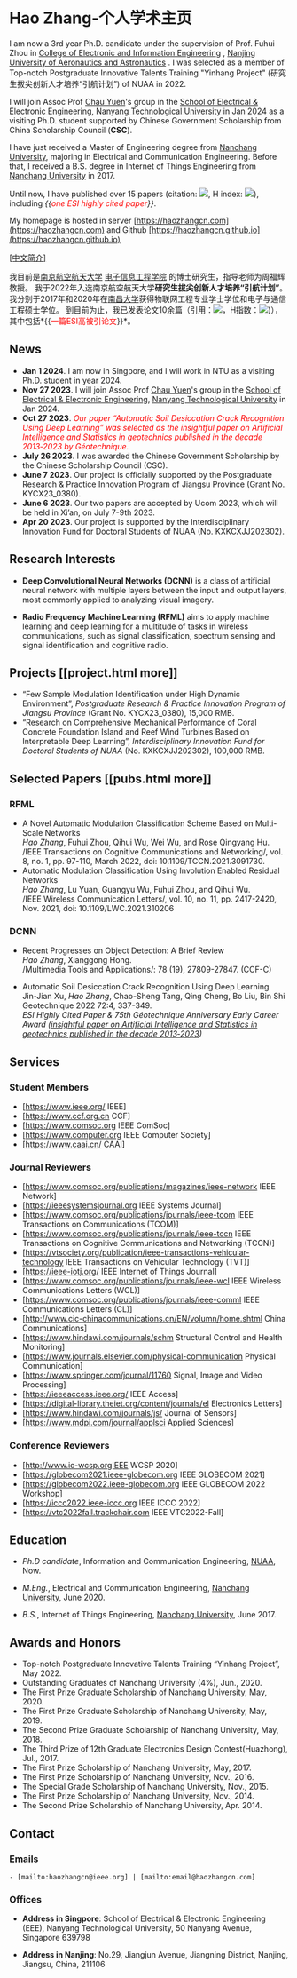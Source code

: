 # Hao Zhang-个人学术主页


I am now a 3rd year Ph.D. candidate under the supervision of Prof. Fuhui Zhou 
in [College of Electronic and Information Engineering](http://ceie.nuaa.edu.cn/) , 
[Nanjing University of Aeronautics and Astronautics](http://www.nuaa.edu.cn) . 
I was selected as a member of Top-notch Postgraduate Innovative Talents Training "Yinhang Project" (研究生拔尖创新人才培养“引航计划”) of NUAA in 2022. 

I will join Assoc Prof [Chau Yuen](https://dr.ntu.edu.sg/cris/rp/rp02157)'s group in the [School of Electrical & Electronic Engineering](https://www.ntu.edu.sg/eee), [Nanyang Technological University](https://www.ntu.edu.sg/) in Jan 2024 
as a visiting Ph.D. student supported by Chinese Government Scholarship from China Scholarship Council (**CSC**).

I have just received a Master of Engineering degree from [Nanchang University](http://www.ncu.edu.cn), 
majoring in Electrical and Communication Engineering. 
Before that, I received a B.S. degree in Internet of Things Engineering from [Nanchang University](http://www.ncu.edu.cn) in 2017. 

Until now, I have published over 15 papers (citation: <a href="https://scholar.google.com/citations?user=zs9DkEAAAAAJ" target="_blank"><img src="https://img.shields.io/endpoint?logo=Google%20Scholar&url=https%3A%2F%2Fcdn.jsdelivr.net%2Fgh%2Fhaozhangcn%2Fhaozhangcn.github.io@gs%2Fcitation.json&labelColor=f6f6f6&color=9cf&style=flat&label=citations" class="linimage"/></a>, H index: <a href="https://scholar.google.com/citations?user=zs9DkEAAAAAJ" target="_blank"><img src="https://img.shields.io/endpoint?logo=Google%20Scholar&url=https%3A%2F%2Fcdn.jsdelivr.net%2Fgh%2Fhaozhangcn%2Fhaozhangcn.github.io@gs%2Fh.json&labelColor=f6f6f6&color=9cf&style=flat&label=H-index" class="linimage"/></a>), including *{{<font color="red">one ESI highly cited paper</font>}}*.

My homepage is hosted in server [https://haozhangcn.com](https://haozhangcn.com) and Github [https://haozhangcn.github.io](https://haozhangcn.github.io)

<a href="cn_index.html">[中文简介]</a>

我目前是[南京航空航天大学](http://www.nuaa.edu.cn) [电子信息工程学院](http://ceie.nuaa.edu.cn/) 的博士研究生，指导老师为周福辉教授。
我于2022年入选南京航空航天大学**研究生拔尖创新人才培养“引航计划”**。
我分别于2017年和2020年在[南昌大学](http://www.ncu.edu.cn)获得物联网工程专业学士学位和电子与通信工程硕士学位。
到目前为止，我已发表论文10余篇（引用：<a href="https://scholar.google.com/citations?user=zs9DkEAAAAAJ" target="_blank"><img src="https://img.shields.io/endpoint?logo=Google%20Scholar&url=https%3A%2F%2Fcdn.jsdelivr.net%2Fgh%2Fhaozhangcn%2Fhaozhangcn.github.io@gs%2Fcitation.json&labelColor=f6f6f6&color=9cf&style=flat&label=citations" class="linimage"/></a>，H指数：<a href="https://scholar.google.com/citations?user=zs9DkEAAAAAJ" target="_blank"><img src="https://img.shields.io/endpoint?logo=Google%20Scholar&url=https%3A%2F%2Fcdn.jsdelivr.net%2Fgh%2Fhaozhangcn%2Fhaozhangcn.github.io@gs%2Fh.json&labelColor=f6f6f6&color=9cf&style=flat&label=H-index" class="linimage"/></a>)），其中包括*{{<font color="red">一篇ESI高被引论文</font>}}*。


## News
- **Jan 1 2024**. I am now in Singpore, and I will work in NTU as a visiting Ph.D. student in year 2024.
- **Nov 27 2023**. I will join Assoc Prof [Chau Yuen](https://dr.ntu.edu.sg/cris/rp/rp02157)'s group in the [School of Electrical & Electronic Engineering](https://www.ntu.edu.sg/eee ), [Nanyang Technological University](https://www.ntu.edu.sg/) in Jan 2024.
- **Oct 27 2023**. *<font color="red">Our paper “Automatic Soil Desiccation Crack Recognition Using Deep Learning” was selected as the insightful paper on Artificial Intelligence and Statistics in geotechnics published in the decade 2013‑2023 by Géotechnique.</font>* 
- **July 26 2023**. I was awarded the Chinese Government Scholarship by the Chinese Scholarship Council (CSC).
- **June 7 2023**. Our project is officially supported by the Postgraduate Research & Practice Innovation Program of Jiangsu Province (Grant No. KYCX23_0380).
- **June 6 2023**. Our two papers are accepted by Ucom 2023, which will be held in Xi’an, on July 7-9th 2023.
- **Apr 20 2023**. Our project is supported by the Interdisciplinary Innovation Fund for Doctoral Students of NUAA (No. KXKCXJJ202302).


## Research Interests

- **Deep Convolutional Neural Networks (DCNN)** is a class of artificial neural network with multiple layers between the input and output layers, most commonly applied to analyzing visual imagery.

- **Radio Frequency Machine Learning (RFML)** aims to apply machine learning and deep learning for a multitude of tasks in wireless communications, such as signal classification, spectrum sensing and signal identification and cognitive radio.

## Projects \[[project.html more]\]
- “Few Sample Modulation Identification under High Dynamic Environment”, *Postgraduate Research & Practice Innovation Program of Jiangsu Province* (Grant No. KYCX23_0380), 15,000 RMB.
- “Research on Comprehensive Mechanical Performance of Coral Concrete Foundation Island and Reef Wind Turbines Based on Interpretable Deep Learning”, *Interdisciplinary Innovation Fund for Doctoral Students of NUAA* (No. KXKCXJJ202302), 100,000 RMB.



## Selected Papers \[[pubs.html more]\]

### RFML
- A Novel Automatic Modulation Classification Scheme Based on Multi-Scale Networks<br>
  *Hao Zhang*, Fuhui Zhou, Qihui Wu, Wei Wu, and Rose Qingyang Hu.<br>
  /IEEE Transactions on Cognitive Communications and Networking/, vol. 8, no. 1, pp. 97-110, March 2022, doi: 10.1109/TCCN.2021.3091730.
- Automatic Modulation Classification Using Involution Enabled Residual Networks<br>
  *Hao Zhang*, Lu Yuan, Guangyu Wu, Fuhui Zhou, and Qihui Wu.<br>
  /IEEE Wireless Communication Letters/, vol. 10, no. 11, pp. 2417-2420, Nov. 2021, doi: 10.1109/LWC.2021.310206

### DCNN
- Recent Progresses on Object Detection: A Brief Review<br>
  *Hao Zhang*, Xianggong Hong.<br>
  /Multimedia Tools and Applications/: 78 (19), 27809-27847. (CCF-C)

- Automatic Soil Desiccation Crack Recognition Using Deep Learning<br>
  Jin-Jian Xu, *Hao Zhang*, Chao-Sheng Tang, Qing Cheng, Bo Liu, Bin Shi<br>
  Geotechnique 2022 72:4, 337-349.<br>
  *ESI Highly Cited Paper & 75th Géotechnique Anniversary Early Career Award ([insightful paper on Artificial Intelligence and Statistics in geotechnics published in the decade 2013‑2023](https://www.icevirtuallibrary.com/page/ice-news/geot75anniversaryprogramme))*


## Services
### Student Members
- [https://www.ieee.org/ IEEE]
- [https://www.ccf.org.cn CCF]
- [https://www.comsoc.org IEEE ComSoc]
- [https://www.computer.org IEEE Computer Society]
- [https://www.caai.cn/ CAAI]

### Journal Reviewers
- [https://www.comsoc.org/publications/magazines/ieee-network IEEE Network]
- [https://ieeesystemsjournal.org IEEE Systems Journal] 
- [https://www.comsoc.org/publications/journals/ieee-tcom IEEE Transactions on Communications (TCOM)] 
- [https://www.comsoc.org/publications/journals/ieee-tccn IEEE Transactions on Cognitive Communications and Networking (TCCN)] 
- [https://vtsociety.org/publication/ieee-transactions-vehicular-technology IEEE Transactions on Vehicular Technology (TVT)] 
- [https://ieee-iotj.org/ IEEE Internet of Things Journal] 
- [https://www.comsoc.org/publications/journals/ieee-wcl IEEE Wireless Communications Letters (WCL)]
- [https://www.comsoc.org/publications/journals/ieee-comml IEEE Communications Letters (CL)] 
- [http://www.cic-chinacommunications.cn/EN/volumn/home.shtml China Communications]
- [https://www.hindawi.com/journals/schm Structural Control and Health Monitoring]
- [https://www.journals.elsevier.com/physical-communication Physical Communication] 
- [https://www.springer.com/journal/11760 Signal, Image and Video Processing] 
- [https://ieeeaccess.ieee.org/ IEEE Access]
- [https://digital-library.theiet.org/content/journals/el Electronics Letters] 
- [https://www.hindawi.com/journals/js/ Journal of Sensors] 
- [https://www.mdpi.com/journal/applsci Applied Sciences]

### Conference Reviewers
- [http://www.ic-wcsp.orgIEEE WCSP 2020]
- [https://globecom2021.ieee-globecom.org IEEE GLOBECOM 2021] 
- [https://globecom2022.ieee-globecom.org IEEE GLOBECOM 2022 Workshop] 
- [https://iccc2022.ieee-iccc.org IEEE ICCC 2022] 
- [https://vtc2022fall.trackchair.com IEEE VTC2022-Fall]

## Education
- *Ph.D candidate*, Information and Communication Engineering, [NUAA](http://www.nuaa.edu.cn), Now.

- *M.Eng.*, Electrical and Communication Engineering, [Nanchang University](http://www.ncu.edu.cn), June 2020.

- *B.S.*, Internet of Things Engineering, [Nanchang University](http://www.ncu.edu.cn), June 2017.

## Awards and Honors
- Top-notch Postgraduate Innovative Talents Training “Yinhang Project”, May 2022.
- Outstanding Graduates of Nanchang University (4%), Jun., 2020.
- The First Prize Graduate Scholarship of Nanchang University, May, 2020.
- The First Prize Graduate Scholarship of Nanchang University, May, 2019.
- The Second Prize Graduate Scholarship of Nanchang University, May, 2018.
- The Third Prize of 12th Graduate Electronics Design Contest(Huazhong), Jul., 2017.
- The First Prize Scholarship of Nanchang University, May, 2017.
- The First Prize Scholarship of Nanchang University, Nov., 2016.
- The Special Grade Scholarship of Nanchang University, Nov., 2015.
- The First Prize Scholarship of Nanchang University, Nov., 2014.
- The Second Prize Scholarship of Nanchang University, Apr. 2014.

## Contact
### Emails 
    - [mailto:haozhangcn@ieee.org] | [mailto:email@haozhangcn.com] 

### Offices
- **Address in Singpore**: School of Electrical & Electronic Engineering (EEE), Nanyang Technological University, 50 Nanyang Avenue, Singapore 639798

- **Address in Nanjing**: No.29, Jiangjun Avenue, Jiangning District, Nanjing, Jiangsu, China, 211106

